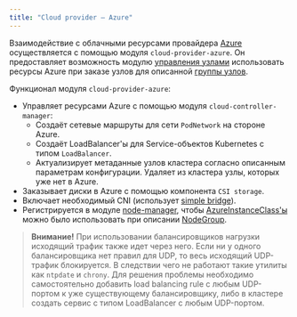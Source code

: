 ```yaml
---
title: "Cloud provider — Azure"
---
```


Взаимодействие с облачными ресурсами провайдера [Azure](https://portal.azure.com/) осуществляется с помощью модуля `cloud-provider-azure`. Он предоставляет возможность модулю [управления узлами](../../modules/040-node-manager/) использовать ресурсы Azure при заказе узлов для описанной [группы узлов](../../modules/040-node-manager/cr.html#nodegroup).

Функционал модуля `cloud-provider-azure`:
- Управляет ресурсами Azure с помощью модуля `cloud-controller-manager`:
  * Создаёт сетевые маршруты для сети `PodNetwork` на стороне Azure.
  * Создаёт LoadBalancer'ы для Service-объектов Kubernetes с типом `LoadBalancer`.
  * Актуализирует метаданные узлов кластера согласно описанным параметрам конфигурации. Удаляет из кластера узлы, которых уже нет в Azure.
- Заказывает диски в Azure с помощью компонента `CSI storage`.
- Включает необходимый CNI (использует [simple bridge](../../modules/035-cni-simple-bridge/)).
- Регистрируется в модуле [node-manager](../../modules/040-node-manager/), чтобы [AzureInstanceClass'ы](cr.html#azureinstanceclass) можно было использовать при описании [NodeGroup](../../modules/040-node-manager/cr.html#nodegroup).

> **Внимание!** При использовании балансировщиков нагрузки исходящий трафик также идет через него. Если ни у одного балансировщика нет правил для UDP, то весь исходящий UDP-трафик блокируется. В следствии чего не работают такие утилиты как `ntpdate` и `chrony`. Для решения проблемы необходимо самостоятельно добавить load balancing rule с любым UDP-портом к уже существующему балансировщику, либо в кластере создать сервис с типом LoadBalancer с любым UDP-портом.
